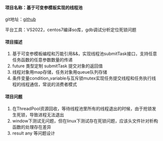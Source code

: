 #### **项目名称：基于可变参模板实现的线程池**

git地址：[github](https://github.com/xxlinx/Cpp_Project)

平台工具：VS2022，centos7编译so库，gdb调试分析定位死锁问题

#### **项目描述**

1.  基于可变参模板编程和万能引用&&，实现线程池submitTask接口，支持任意任务函数的任意参数数量的传递
2.  future 类型定制 submitTask 提交对象的返回值
3.  线程对象用map存储，任务对象用queue队列存储
4.  条件变量condition\_variable与互斥锁mutex实现任务提交线程和任务执行线程的线程通信，常说的消费者模式

#### **项目问题**

1.  在ThreadPool资源回收，等待线程池里所有的线程退出的时候，由于抢锁发生死锁，导致进程无法退出
2.  window下测试无问题，但在linux下测试存在死锁问题，应该头文件针对析构函数的处理存在差异
3.  result any 等问题设计
